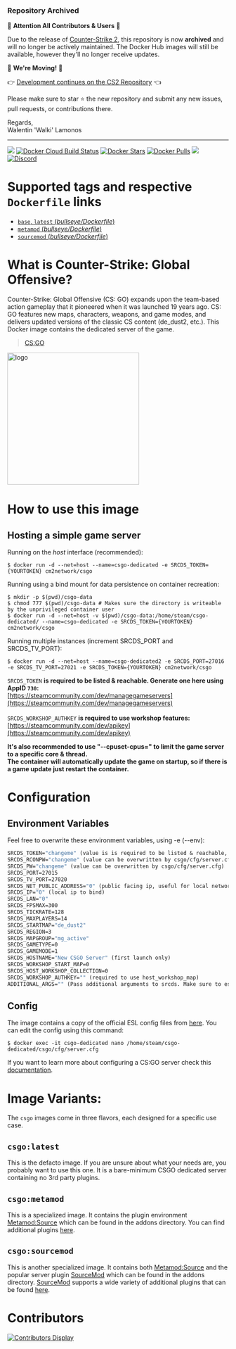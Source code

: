 ### Repository Archived

🚨 **Attention All Contributors & Users** 🚨

Due to the release of [Counter-Strike 2](https://store.steampowered.com/app/730/CounterStrike_2/), this repository is now **archived** and will no longer be actively maintained. The Docker Hub images will still be available, however they'll no longer receive updates.

🔗 **We're Moving!** 🔗

👉 [Development continues on the CS2 Repository](https://github.com/CM2Walki/CS2) 👈

Please make sure to star ⭐ the new repository and submit any new issues, pull requests, or contributions there.

Regards,<br>
Walentin 'Walki' Lamonos
<hr>

[![](https://img.shields.io/codacy/grade/1a72f69b97bc46cfaec6cb77819beb66)](https://hub.docker.com/r/cm2network/csgo/) [![Docker Cloud Build Status](https://img.shields.io/docker/cloud/build/cm2network/csgo)](https://hub.docker.com/r/cm2network/csgo/) [![Docker Stars](https://img.shields.io/docker/stars/cm2network/csgo.svg)](https://hub.docker.com/r/cm2network/csgo/) [![Docker Pulls](https://img.shields.io/docker/pulls/cm2network/csgo.svg)](https://hub.docker.com/r/cm2network/csgo/) [![](https://img.shields.io/docker/image-size/cm2network/csgo)](https://img.shields.io/docker/image-size/cm2network/csgo) [![Discord](https://img.shields.io/discord/747067734029893653)](https://discord.gg/7ntmAwM)
# Supported tags and respective `Dockerfile` links
-	[`base`, `latest` (*bullseye/Dockerfile*)](https://github.com/CM2Walki/CSGO/blob/master/bullseye/Dockerfile)
-	[`metamod` (*bullseye/Dockerfile*)](https://github.com/CM2Walki/CSGO/blob/master/bullseye/Dockerfile)
-	[`sourcemod` (*bullseye/Dockerfile*)](https://github.com/CM2Walki/CSGO/blob/master/bullseye/Dockerfile)

# What is Counter-Strike: Global Offensive?
Counter-Strike: Global Offensive (CS: GO) expands upon the team-based action gameplay that it pioneered when it was launched 19 years ago. CS: GO features new maps, characters, weapons, and game modes, and delivers updated versions of the classic CS content (de_dust2, etc.).
This Docker image contains the dedicated server of the game.

>  [CS:GO](https://store.steampowered.com/app/730/CounterStrike_Global_Offensive/)

<img src="https://1000logos.net/wp-content/uploads/2017/12/CSGO-Logo.png" alt="logo" width="300"/></img>

# How to use this image
## Hosting a simple game server

Running on the *host* interface (recommended):<br/>
```console
$ docker run -d --net=host --name=csgo-dedicated -e SRCDS_TOKEN={YOURTOKEN} cm2network/csgo
```

Running using a bind mount for data persistence on container recreation:
```console
$ mkdir -p $(pwd)/csgo-data
$ chmod 777 $(pwd)/csgo-data # Makes sure the directory is writeable by the unprivileged container user
$ docker run -d --net=host -v $(pwd)/csgo-data:/home/steam/csgo-dedicated/ --name=csgo-dedicated -e SRCDS_TOKEN={YOURTOKEN} cm2network/csgo
```

Running multiple instances (increment SRCDS_PORT and SRCDS_TV_PORT):
```console
$ docker run -d --net=host --name=csgo-dedicated2 -e SRCDS_PORT=27016 -e SRCDS_TV_PORT=27021 -e SRCDS_TOKEN={YOURTOKEN} cm2network/csgo
```

`SRCDS_TOKEN` **is required to be listed & reachable. Generate one here using AppID `730`:**  
[https://steamcommunity.com/dev/managegameservers](https://steamcommunity.com/dev/managegameservers)<br/><br/>
`SRCDS_WORKSHOP_AUTHKEY` **is required to use workshop features:**  
[https://steamcommunity.com/dev/apikey](https://steamcommunity.com/dev/apikey)<br/>

**It's also recommended to use "--cpuset-cpus=" to limit the game server to a specific core & thread.**<br/>
**The container will automatically update the game on startup, so if there is a game update just restart the container.**

# Configuration
## Environment Variables
Feel free to overwrite these environment variables, using -e (--env): 
```dockerfile
SRCDS_TOKEN="changeme" (value is is required to be listed & reachable, retrieve token here (AppID 730): https://steamcommunity.com/dev/managegameservers)
SRCDS_RCONPW="changeme" (value can be overwritten by csgo/cfg/server.cfg) 
SRCDS_PW="changeme" (value can be overwritten by csgo/cfg/server.cfg) 
SRCDS_PORT=27015
SRCDS_TV_PORT=27020
SRCDS_NET_PUBLIC_ADDRESS="0" (public facing ip, useful for local network setups)
SRCDS_IP="0" (local ip to bind)
SRCDS_LAN="0"
SRCDS_FPSMAX=300
SRCDS_TICKRATE=128
SRCDS_MAXPLAYERS=14
SRCDS_STARTMAP="de_dust2"
SRCDS_REGION=3
SRCDS_MAPGROUP="mg_active"
SRCDS_GAMETYPE=0
SRCDS_GAMEMODE=1
SRCDS_HOSTNAME="New CSGO Server" (first launch only)
SRCDS_WORKSHOP_START_MAP=0
SRCDS_HOST_WORKSHOP_COLLECTION=0
SRCDS_WORKSHOP_AUTHKEY="" (required to use host_workshop_map)
ADDITIONAL_ARGS="" (Pass additional arguments to srcds. Make sure to escape correctly!)
```
## Config
The image contains a copy of the official ESL config files from [here](https://play.eslgaming.com/download/26251762/). You can edit the config using this command:
```console
$ docker exec -it csgo-dedicated nano /home/steam/csgo-dedicated/csgo/cfg/server.cfg
```

If you want to learn more about configuring a CS:GO server check this [documentation](https://developer.valvesoftware.com/wiki/Counter-Strike:_Global_Offensive_Dedicated_Servers#Advanced_Configuration).

# Image Variants:
The `csgo` images come in three flavors, each designed for a specific use case.

## `csgo:latest`
This is the defacto image. If you are unsure about what your needs are, you probably want to use this one. It is a bare-minimum CSGO dedicated server containing no 3rd party plugins.<br/>

## `csgo:metamod`
This is a specialized image. It contains the plugin environment [Metamod:Source](https://www.sourcemm.net) which can be found in the addons directory. You can find additional plugins [here](https://www.sourcemm.net/plugins).

## `csgo:sourcemod`
This is another specialized image. It contains both [Metamod:Source](https://www.sourcemm.net) and the popular server plugin [SourceMod](https://www.sourcemod.net) which can be found in the addons directory. [SourceMod](https://www.sourcemod.net) supports a wide variety of additional plugins that can be found [here](https://www.sourcemod.net/plugins.php).

# Contributors
[![Contributors Display](https://badges.pufler.dev/contributors/CM2Walki/csgo?size=50&padding=5&bots=false)](https://github.com/CM2Walki/csgo/graphs/contributors)
